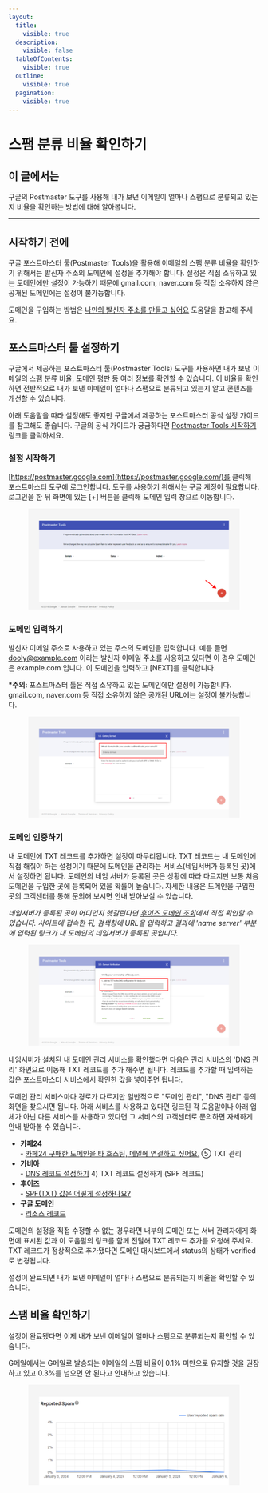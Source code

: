 ```yaml
---
layout:
  title:
    visible: true
  description:
    visible: false
  tableOfContents:
    visible: true
  outline:
    visible: true
  pagination:
    visible: true
---
```


# 스팸 분류 비율 확인하기

## 이 글에서는 <a href="#h_01hj5kbgtqeb3k8khf3qsfas53" id="h_01hj5kbgtqeb3k8khf3qsfas53"></a>

구글의 Postmaster 도구를 사용해 내가 보낸 이메일이 얼마나 스팸으로 분류되고 있는지 비율을 확인하는 방법에 대해 알아봅니다.

***

## 시작하기 전에 <a href="#h_01hj5kbknvjwezpdv3mw2fk6sx" id="h_01hj5kbknvjwezpdv3mw2fk6sx"></a>

구글 포스트마스터 툴(Postmaster Tools)을 활용해 이메일의 스팸 분류 비율을 확인하기 위해서는 발신자 주소의 도메인에 설정을 추가해야 합니다. 설정은 직접 소유하고 있는 도메인에만 설정이 가능하기 때문에 gmail.com, naver.com 등 직접 소유하지 않은 공개된 도메인에는 설정이 불가능합니다.

도메인을 구입하는 방법은 [나만의 발신자 주소를 만들고 싶어요](../../getting-started/preparing-for-start/custom-sender-address.md) 도움말을 참고해 주세요.



## 포스트마스터 툴 설정하기 <a href="#h_01hj5hcj4j9zsvw0srntx0n79e" id="h_01hj5hcj4j9zsvw0srntx0n79e"></a>

구글에서 제공하는 포스트마스터 툴(Postmaster Tools) 도구를 사용하면 내가 보낸 이메일의 스팸 분류 비율, 도메인 평판 등 여러 정보를 확인할 수 있습니다. 이 비율을 확인하면 전반적으로 내가 보낸 이메일이 얼마나 스팸으로 분류되고 있는지 알고 콘텐츠를 개선할 수 있습니다.

아래 도움말을 따라 설정해도 좋지만 구글에서 제공하는 포스트마스터 공식 설정 가이드를 참고해도 좋습니다. 구글의 공식 가이드가 궁금하다면 [Postmaster Tools 시작하기](https://support.google.com/a/answer/9981691?hl=ko\&visit_id=638409959549630881-476537399\&rd=1) 링크를 클릭하세요.



### 설정 시작하기

[https://postmaster.google.com](https://postmaster.google.com/)를 클릭해 포스트마스터 도구에 로그인합니다. 도구를 사용하기 위해서는 구글 계정이 필요합니다. 로그인을 한 뒤 화면에 있는 \[+] 버튼을 클릭해 도메인 입력 창으로 이동합니다.

<figure><img src="../../.gitbook/assets/image (30) (1).png" alt=""><figcaption></figcaption></figure>

### 도메인 입력하기 <a href="#h_01hj5j9a87x0vxcd0pmv0eaamg" id="h_01hj5j9a87x0vxcd0pmv0eaamg"></a>

발신자 이메일 주소로 사용하고 있는 주소의 도메인을 입력합니다. 예를 들면 dooly@example.com 이라는 발신자 이메일 주소를 사용하고 있다면 이 경우 도메인은 example.com 입니다. 이 도메인을 입력하고 \[NEXT]를 클릭합니다.&#x20;

**\*주의:** 포스트마스터 툴은 직접 소유하고 있는 도메인에만 설정이 가능합니다. gmail.com, naver.com 등 직접 소유하지 않은 공개된 URL에는 설정이 불가능합니다.

<figure><img src="../../.gitbook/assets/image (31) (1).png" alt=""><figcaption></figcaption></figure>

### 도메인 인증하기 <a href="#h_01hj5jckgq3se3tn2b9eas04qq" id="h_01hj5jckgq3se3tn2b9eas04qq"></a>

내 도메인에 TXT 레코드를 추가하면 설정이 마무리됩니다. TXT 레코드는 내 도메인에 직접 해줘야 하는 설정이기 때문에 도메인을 관리하는 서비스(네임서버가 등록된 곳)에서 설정하면 됩니다. 도메인의 네임 서버가 등록된 곳은 상황에 따라 다르지만 보통 처음 도메인을 구입한 곳에 등록되어 있을 확률이 높습니다. 자세한 내용은 도메인을 구입한 곳의 고객센터를 통해 문의해 보시면 안내 받아보실 수 있습니다.&#x20;

_네임서버가 등록된 곳이 어디인지 헷갈린다면_ [_후이즈 도메인 조회_](https://xn--c79as89aj0e29b77z.xn--3e0b707e/kor/whois/whois.jsp)_에서 직접 확인할 수 있습니다. 사이트에 접속한 뒤, 검색창에 URL을 입력하고 결과에 'name server' 부분에 입력된 링크가 내 도메인의 네임서버가 등록된 곳입니다._

<figure><img src="../../.gitbook/assets/image (32) (1).png" alt=""><figcaption></figcaption></figure>



네임서버가 설치된 내 도메인 관리 서비스를 확인했다면 다음은 관리 서비스의 'DNS 관리' 화면으로 이동해 TXT 레코드를 추가 해주면 됩니다. 레코드를 추가할 때 입력하는 값은 포스트마스터 서비스에서 확인한 값을 넣어주면 됩니다.

도메인 관리 서비스마다 경로가 다르지만 일반적으로 "도메인 관리", "DNS 관리" 등의 화면을 찾으시면 됩니다. 아래 서비스를 사용하고 있다면 링크된 각 도움말이나 아래 업체가 아닌 다른 서비스를 사용하고 있다면 그 서비스의 고객센터로 문의하면 자세하게 안내 받아볼 수 있습니다.

* **카페24**\
  \- [카페24 구매한 도메인을 타 호스팅, 메일에 연결하고 싶어요.](https://help.cafe24.com/cs/cs_faq_view.php?idx=3766) ⑤ TXT 관리
* **가비아**\
  \- [DNS 레코드 설정하기](https://customer.gabia.com/manual#/domain/287/1201) 4) TXT 레코드 설정하기 (SPF 레코드)
* **후이즈**\
  \- [SPF(TXT) 값은 어떻게 설정하나요?](http://cs.whois.co.kr/faq/?p=list\&service=1\&category=\&keyfield=subject\&keyword=SPF)
* **구글 도메인**\
  \- [리소스 레코드](https://support.google.com/domains/answer/3290350?hl=ko\&ref_topic=9018335)



도메인의 설정을 직접 수정할 수 없는 경우라면 내부의 도메인 또는 서버 관리자에게 화면에 표시된 값과 이 도움말의 링크를 함께 전달해 TXT 레코드 추가를 요청해 주세요. TXT 레코드가 정상적으로 추가됐다면 도메인 대시보드에서 status의 상태가 verified로 변경됩니다.

설정이 완료되면 내가 보낸 이메일이 얼마나 스팸으로 분류되는지 비율을 확인할 수 있습니다.



## 스팸 비율 확인하기 <a href="#id-01hj5k6chp47fbvqbs4aqkd5c6" id="id-01hj5k6chp47fbvqbs4aqkd5c6"></a>

설정이 완료됐다면 이제 내가 보낸 이메일이 얼마나 스팸으로 분류되는지 확인할 수 있습니다.

G메일에서는 G메일로 발송되는 이메일의 스팸 비율이 0.1% 미만으로 유지할 것을 권장하고 있고 0.3%를 넘으면 안 된다고 안내하고 있습니다.

<figure><img src="../../.gitbook/assets/image (34) (1).png" alt=""><figcaption></figcaption></figure>
